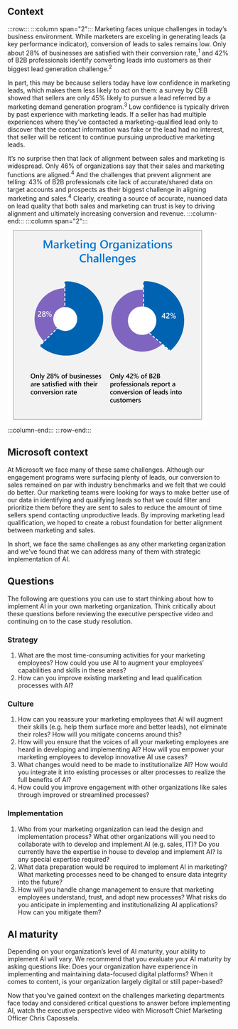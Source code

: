 ## Context

:::row:::
:::column span="2":::
Marketing faces unique challenges in today’s business environment. While marketers are exceling in generating leads (a key performance indicator), conversion of leads to sales remains low. Only about 28% of businesses are satisfied with their conversion rate,<sup>1</sup> and 42% of B2B professionals identify converting leads into customers as their biggest lead generation challenge.<sup>2</sup>

In part, this may be because sellers today have low confidence in marketing leads, which makes them less likely to act on them: a survey by CEB showed that sellers are only 45% likely to pursue a lead referred by a marketing demand generation program.<sup>3</sup> Low confidence is typically driven by past experience with marketing leads. If a seller has had multiple experiences where they’ve contacted a marketing-qualified lead only to discover that the contact information was fake or the lead had no interest, that seller will be reticent to continue pursuing unproductive marketing leads.

It’s no surprise then that lack of alignment between sales and marketing is widespread. Only 46% of organizations say that their sales and marketing functions are aligned.<sup>4</sup> And the challenges that prevent alignment are telling: 43% of B2B professionals cite lack of accurate/shared data on target accounts and prospects as their biggest challenge in aligning marketing and sales.<sup>4</sup> Clearly, creating a source of accurate, nuanced data on lead quality that both sales and marketing can trust is key to driving alignment and ultimately increasing conversion and revenue.
:::column-end:::
:::column span="2":::
![Marketing Organizations Challenges: only 28% of businesses are satisfied with their conversion rate, only 42% of B2B professionals report a conversion of leads into customers](../media/2.3.1.A.Marketing-case-study-intro.jpg)
:::column-end:::
:::row-end:::

## Microsoft context

At Microsoft we face many of these same challenges. Although our engagement programs were surfacing plenty of leads, our conversion to sales remained on par with industry benchmarks and we felt that we could do better. Our marketing teams were looking for ways to make better use of our data in identifying and qualifying leads so that we could filter and prioritize them before they are sent to sales to reduce the amount of time sellers spend contacting unproductive leads. By improving marketing lead qualification, we hoped to create a robust foundation for better alignment between marketing and sales.

In short, we face the same challenges as any other marketing organization and we’ve found that we can address many of them with strategic implementation of AI.

## Questions

The following are questions you can use to start thinking about how to implement AI in your own marketing organization. Think critically about these questions before reviewing the executive perspective video and continuing on to the case study resolution.

### Strategy

1. What are the most time-consuming activities for your marketing employees? How could you use AI to augment your employees’ capabilities and skills in these areas?
2. How can you improve existing marketing and lead qualification processes with AI?

### Culture

1. How can you reassure your marketing employees that AI will augment their skills (e.g. help them surface more and better leads), not eliminate their roles? How will you mitigate concerns around this?
2. How will you ensure that the voices of all your marketing employees are heard in developing and implementing AI? How will you empower your marketing employees to develop innovative AI use cases?
3. What changes would need to be made to institutionalize AI? How would you integrate it into existing processes or alter processes to realize the full benefits of AI?
4. How could you improve engagement with other organizations like sales through improved or streamlined processes?

### Implementation

1. Who from your marketing organization can lead the design and implementation process? What other organizations will you need to collaborate with to develop and implement AI (e.g. sales, IT)? Do you currently have the expertise in house to develop and implement AI? Is any special expertise required?
2. What data preparation would be required to implement AI in marketing? What marketing processes need to be changed to ensure data integrity into the future?
3. How will you handle change management to ensure that marketing employees understand, trust, and adopt new processes? What risks do you anticipate in implementing and institutionalizing AI applications? How can you mitigate them?

## AI maturity

Depending on your organization’s level of AI maturity, your ability to implement AI will vary. We recommend that you evaluate your AI maturity by asking questions like: Does your organization have experience in implementing and maintaining data-focused digital platforms? When it comes to content, is your organization largely digital or still paper-based?

Now that you’ve gained context on the challenges marketing departments face today and considered critical questions to answer before implementing AI, watch the executive perspective video with Microsoft Chief Marketing Officer Chris Capossela.